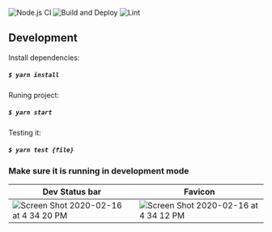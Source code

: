 ![Node.js CI](https://github.com/mateus/journey/workflows/Node.js%20CI/badge.svg)
![Build and Deploy](https://github.com/mateus/journey/workflows/Build%20and%20Deploy/badge.svg)
![Lint](https://github.com/mateus/journey/workflows/Lint/badge.svg)

## Development

Install dependencies:

##### `$ yarn install`

Runing project:

##### `$ yarn start`

Testing it:

##### `$ yarn test {file}`

### Make sure it is running in development mode

| Dev Status bar   |      Favicon      | 
|----------|------|
| ![Screen Shot 2020-02-16 at 4 34 20 PM](https://user-images.githubusercontent.com/2091116/74613186-36c20900-50da-11ea-9f56-244fdfe24f01.png) |  ![Screen Shot 2020-02-16 at 4 34 12 PM](https://user-images.githubusercontent.com/2091116/74613188-375a9f80-50da-11ea-9ea8-4d208477aa5a.png) |


